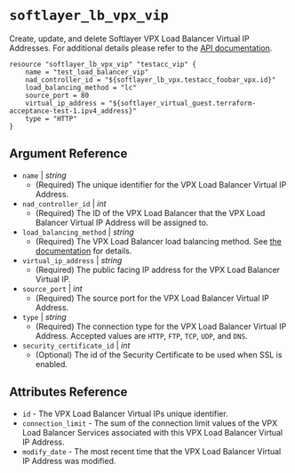 # `softlayer_lb_vpx_vip`

Create, update, and delete Softlayer VPX Load Balancer Virtual IP Addresses. For additional details please refer to the [API documentation](http://sldn.softlayer.com/reference/datatypes/SoftLayer_Network_LoadBalancer_VirtualIpAddress).

```hcl
resource "softlayer_lb_vpx_vip" "testacc_vip" {
    name = "test_load_balancer_vip"
    nad_controller_id = "${softlayer_lb_vpx.testacc_foobar_vpx.id}"
    load_balancing_method = "lc"
    source_port = 80
    virtual_ip_address = "${softlayer_virtual_guest.terraform-acceptance-test-1.ipv4_address}"
    type = "HTTP"
}
```

## Argument Reference

* `name` | *string*
    * (Required) The unique identifier for the VPX Load Balancer Virtual IP Address.
* `nad_controller_id` | *int*
    * (Required) The ID of the VPX Load Balancer that the VPX Load Balancer Virtual IP Address will be assigned to.
* `load_balancing_method` | *string*
    * (Required) The VPX Load Balancer load balancing method. See [the documentation](http://sldn.softlayer.com/reference/datatypes/SoftLayer_Network_LoadBalancer_VirtualIpAddress) for details.
* `virtual_ip_address` | *string*
    * (Required) The public facing IP address for the VPX Load Balancer Virtual IP.
* `source_port` | *int*
    * (Required) The source port for the VPX Load Balancer Virtual IP Address.
* `type` | *string*
    * (Required) The connection type for the VPX Load Balancer Virtual IP Address. Accepted values are `HTTP`, `FTP`, `TCP`, `UDP`, and `DNS`.
* `security_certificate_id` | *int*
    * (Optional) The id of the Security Certificate to be used when SSL is enabled.

## Attributes Reference

* `id` - The VPX Load Balancer Virtual IPs unique identifier.
* `connection_limit` - The sum of the connection limit values of the VPX Load Balancer Services associated with this VPX Load Balancer Virtual IP Address.
* `modify_date` - The most recent time that the VPX Load Balancer Virtual IP Address was modified.
